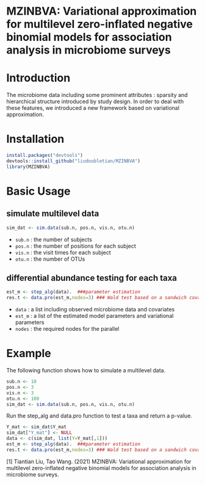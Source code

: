 # MZINBVA: Variational approximation for multilevel zero-inflated negative binomial models for association analysis in microbiome surveys

# Introduction
The microbiome data including some prominent attributes : sparsity and hierarchical structure introduced by study design. In order to deal with these features, we introduced a new framework based on variational approximation. 

# Installation
```r
install.packages("devtools")  
devtools::install_github("liudoubletian/MZINBVA")  
library(MZINBVA)  
```
# Basic Usage
## simulate multilevel data
```r
sim_dat <- sim.data(sub.n, pos.n, vis.n, otu.n)
```
* `sub.n` : the number of subjects
* `pos.n` : the number of positions for each subject
* `vis.n` : the visit times for each subject
* `otu.n` : the number of OTUs


 

## differential abundance testing for each taxa
```r
est_m <- step_alg(data).  ###parameter estimation
res.t <- data.pro(est_m,nodes=3) ### Wald test based on a sandwich covariance structure
```
* `data` : a list including observed microbiome data and covariates
* `est_m` : a list of the estimated model parameters and variational parameters
* `nodes` : the required nodes for the parallel 

# Example
The following function shows how to simulate a multilevel data.  
```r
sub.n <- 10
pos.n <- 3
vis.n <- 3
otu.n <- 100
sim_dat <- sim.data(sub.n, pos.n, vis.n, otu.n)

```

Run the step_alg and data.pro function to test a taxa and return a p-value.

```r
Y_mat <- sim_dat$Y_mat
sim_dat["Y_mat"] <- NULL
data <- c(sim_dat, list(Y=Y_mat[,1]))
est_m <- step_alg(data).  ###parameter estimation
res.t <- data.pro(est_m,nodes=3) ### Wald test based on a sandwich covariance structure
```

[1] Tiantian Liu, Tao Wang. (2021) MZINBVA: Variational approximation for multilevel zero-inflated negative binomial models for association analysis in microbiome surveys.



